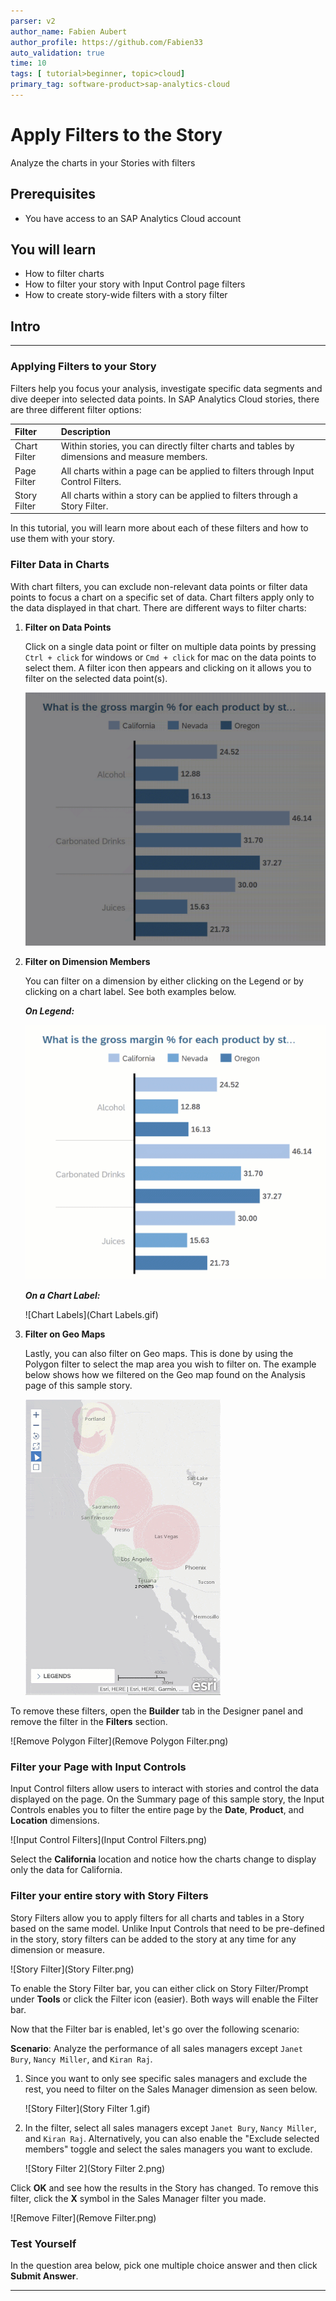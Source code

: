 ```yaml
---
parser: v2
author_name: Fabien Aubert
author_profile: https://github.com/Fabien33
auto_validation: true
time: 10
tags: [ tutorial>beginner, topic>cloud]
primary_tag: software-product>sap-analytics-cloud
---
```


# Apply Filters to the Story
<!-- description --> Analyze the charts in your Stories with filters

## Prerequisites
- You have access to an SAP Analytics Cloud account

## You will learn
  - How to filter charts
  - How to filter your story with Input Control page filters
  - How to create story-wide filters with a story filter

## Intro
<!-- Add additional information: Background information, longer prerequisites -->

---

### Applying Filters to your Story


Filters help you focus your analysis, investigate specific data segments and dive deeper into selected data points.  In SAP Analytics Cloud stories, there are three different filter options:

|  Filter         | Description
|  :------------- | :-------------
|  Chart Filter   | Within stories, you can directly filter charts and tables by dimensions and measure members.
|  Page Filter    | All charts within a page can be applied to filters through Input Control Filters.
|  Story Filter   | All charts within a story can be applied to filters through a Story Filter.

In this tutorial, you will learn more about each of these filters and how to use them with your story.


### Filter Data in Charts


With chart filters, you can exclude non-relevant data points or filter data points to focus a chart on a specific set of data. Chart filters apply only to the data displayed in that chart. There are different ways to filter charts:

1. **Filter on Data Points**

    Click on a single data point or filter on multiple data points by pressing `Ctrl + click` for windows or `Cmd + click` for mac on the data points to select them. A filter icon then appears and clicking on it allows you to filter on the selected data point(s).  

    ![Filter](Filter.gif)

  2. **Filter on Dimension Members**  

      You can filter on a dimension by either clicking on the Legend or by clicking on a chart label.  See both examples below.

      ***On Legend:***  

      ![Legend](Legend.gif)

      ***On a Chart Label:***  

      ![Chart Labels](Chart Labels.gif)

  3. **Filter on Geo Maps**

      Lastly, you can also filter on Geo maps. This is done by using the Polygon filter to select the map area you wish to filter on. The example below shows how we filtered on the Geo map found on the Analysis page of this sample story.  

      ![Geo](Geo.gif)

To remove these filters, open the **Builder** tab in the Designer panel and remove the filter in the **Filters** section.

![Remove Polygon Filter](Remove Polygon Filter.png)



### Filter your Page with Input Controls


Input Control filters allow users to interact with stories and control the data displayed on the page. On the Summary page of this sample story, the Input Controls enables you to filter the entire page by the **Date**, **Product**, and **Location** dimensions.  

![Input Control Filters](Input Control Filters.png)

Select the **California** location and notice how the charts change to display only the data for California.


### Filter your entire story with Story Filters


Story Filters allow you to apply filters for all charts and tables in a Story based on the same model. Unlike Input Controls that need to be pre-defined in the story, story filters can be added to the story at any time for any dimension or measure.

![Story Filter](Story Filter.png)

To enable the Story Filter bar, you can either click on Story Filter/Prompt under **Tools** or click the Filter icon (easier). Both ways will enable the Filter bar.

Now that the Filter bar is enabled, let's go over the following scenario:  

**Scenario**: Analyze the performance of all sales managers except `Janet Bury`, `Nancy Miller`, and `Kiran Raj`.    


1. Since you want to only see specific sales managers and exclude the rest, you need to filter on the Sales Manager dimension as seen below.  

      ![Story Filter](Story Filter 1.gif)



2. In the filter, select all sales managers except `Janet Bury`, `Nancy Miller`, and `Kiran Raj`.  Alternatively, you can also enable the "Exclude selected members" toggle and select the sales managers you want to exclude.  

      ![Story Filter 2](Story Filter 2.png)

Click **OK** and see how the results in the Story has changed. To remove this filter, click the **X** symbol in the Sales Manager filter you made.

![Remove Filter](Remove Filter.png)


### Test Yourself

In the question area below, pick one multiple choice answer and then click **Submit Answer**.



---
